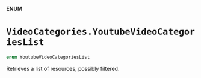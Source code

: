 **ENUM**

# `VideoCategories.YoutubeVideoCategoriesList`

```swift
enum YoutubeVideoCategoriesList
```

Retrieves a list of resources, possibly filtered.
